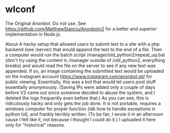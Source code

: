 # wlconf

The Original Anonbot. Do not use. See https://github.com/MatthewStanciu/Anonbotv2 for a better and superior implementation in Node.js.

About
A hacky setup that allowed users to submit text to a site with a php backend (see /server) that would append the text to the end of a file. Then a computer would run the batch script /manager/old_python2/repeat_uq.bat (don't try using the content in /manager outside of /old_python2, everything breaks) and would read the file on the server to see if any new text was appended. If so, an image containing the submitted text would be uploaded on the instagram account https://www.instagram.com/anonbot.wl/ for public viewing. Essentially, this was a bot that would let users post stuff essentially anonymously. (Saving IPs were added only a couple of days before V2 came out since someone decided to abuse the system, and I deleted the logs frequently even before that.) As you can see, this is ridiculously hacky and only gets the job done. It is not portable, requires a windows computer for proper function (idk how to handle exceptions in python lol), and frankly terribly written. (To be fair, I wrote it in an afternoon cause I felt like it, not because I thought I could do it.) I uploaded it here only for "historical" reasons.
